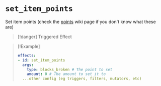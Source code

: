 # `set_item_points`

Set item points (check the [points](https://plugins.auxilor.io/effects/points) wiki page if you don't know what these are)

> [!danger] Triggered Effect

> [!Example]
> ```yaml
> effects:
> - id: set_item_points
>   args:
>     type: blocks_broken # The point to set
>     amount: 0 # The amount to set it to
>   ...other config (eg triggers, filters, mutators, etc)
> ```
